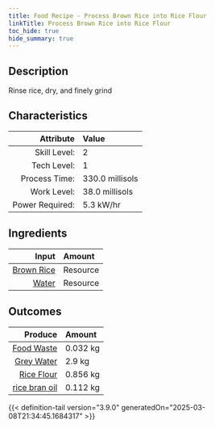 ```yaml
---
title: Food Recipe - Process Brown Rice into Rice Flour
linkTitle: Process Brown Rice into Rice Flour
toc_hide: true
hide_summary: true
---
```

<!-- This is generated by the MarsSim HelpGenertor, do not edit. -->

## Description
 Rinse rice, dry, and finely grind 

## Characteristics

| Attribute      | Value |
|--------:|:------|
|Skill Level:|2|
|Tech Level:|1|
|Process Time:|330.0 millisols|
|Work Level:|38.0 millisols|
|Power Required:|5.3 kW/hr|

## Ingredients

| Input      | Amount |
|--------:|:------|
|[Brown Rice](/docs/definitions/resource/brown-rice)|Resource|1.0 kg|
|[Water](/docs/definitions/resource/water)|Resource|3.0 kg|

## Outcomes


| Produce      | Amount |
|--------:|:------|
|[Food Waste](/docs/definitions/resource/food-waste)|0.032 kg|
|[Grey Water](/docs/definitions/resource/grey-water)|2.9 kg|
|[Rice Flour](/docs/definitions/resource/rice-flour)|0.856 kg|
|[rice bran oil](/docs/definitions/resource/rice-bran-oil)|0.112 kg|



{{< definition-tail version="3.9.0" generatedOn="2025-03-08T21:34:45.1684317" >}}



